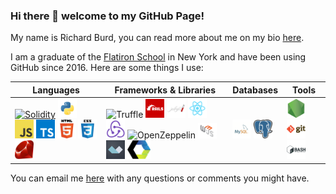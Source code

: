 ### Hi there 👋 welcome to my GitHub Page!

My name is Richard Burd, you can read more about me on my bio [here](https://richard-burd.github.io/about/). <br>

I am a graduate of the [Flatiron School](https://flatironschool.com/) in New York and have been using GitHub since 2016.  Here are some things I use:

| Languages  | Frameworks & Libraries  | Databases| Tools |
| ------ | ------- | -- | --- |
| <a href="https://en.wikipedia.org/wiki/Solidity" target="_blank"><img alt="Solidity" src="https://docs.soliditylang.org/en/develop/_images/logo.svg" width="30" /></a> <img alt="Python" src="https://raw.githubusercontent.com/github/explore/80688e429a7d4ef2fca1e82350fe8e3517d3494d/topics/python/python.png" width="30" /> <img alt="JavaScript" src="https://raw.githubusercontent.com/github/explore/80688e429a7d4ef2fca1e82350fe8e3517d3494d/topics/javascript/javascript.png" width="30" /> <img alt="TypeScript" src="https://raw.githubusercontent.com/github/explore/80688e429a7d4ef2fca1e82350fe8e3517d3494d/topics/typescript/typescript.png" width="30" /> <img alt="HTML" src="https://raw.githubusercontent.com/github/explore/80688e429a7d4ef2fca1e82350fe8e3517d3494d/topics/html/html.png" width="30" /> <img alt="CSS" src="https://raw.githubusercontent.com/github/explore/80688e429a7d4ef2fca1e82350fe8e3517d3494d/topics/css/css.png" width="30" /> <img alt="Ruby" src="https://raw.githubusercontent.com/github/explore/80688e429a7d4ef2fca1e82350fe8e3517d3494d/topics/ruby/ruby.png" width="30" /> | <img alt="Truffle" src="https://www.trufflesuite.com/img/truffle-logo-dark.svg" width="30" /> <img alt="Rails" src="https://raw.githubusercontent.com/github/explore/80688e429a7d4ef2fca1e82350fe8e3517d3494d/topics/rails/rails.png" width="30" /> <img alt="Jekyll" src="https://raw.githubusercontent.com/github/explore/80688e429a7d4ef2fca1e82350fe8e3517d3494d/topics/jekyll/jekyll.png" width="30" /> <img alt="React" src="https://raw.githubusercontent.com/github/explore/80688e429a7d4ef2fca1e82350fe8e3517d3494d/topics/react/react.png" width="30" /> <img alt="Redux" src="https://raw.githubusercontent.com/github/explore/80688e429a7d4ef2fca1e82350fe8e3517d3494d/topics/redux/redux.png" width="30" /> <img alt="OpenZeppelin" src="https://avatars.githubusercontent.com/u/20820676?s=200&v=4" width="30" /> <img alt="Web3" src="https://raw.githubusercontent.com/ChainSafe/web3.js/1.x/assets/logo/web3js.jpg" width="30" /> <img alt="Alpine.js" src="https://github.com/Richard-Burd/alpine-js-sandbox/blob/main/public/images/alpinejs.svg" width="30" /> <img alt="Web Components.js" src="https://github.com/Richard-Burd/alpine-js-sandbox/blob/main/public/images/web-components.svg" height="30" /> | <img alt="MySQL" src="https://raw.githubusercontent.com/github/explore/80688e429a7d4ef2fca1e82350fe8e3517d3494d/topics/mysql/mysql.png" width="30" /> <img alt="PostgreSQL" src="https://raw.githubusercontent.com/github/explore/80688e429a7d4ef2fca1e82350fe8e3517d3494d/topics/postgresql/postgresql.png" width="30" /> | <img alt="Node" src="https://raw.githubusercontent.com/github/explore/80688e429a7d4ef2fca1e82350fe8e3517d3494d/topics/nodejs/nodejs.png" width="30" /> <img alt="Git" src="https://raw.githubusercontent.com/github/explore/80688e429a7d4ef2fca1e82350fe8e3517d3494d/topics/git/git.png" width="30"/> <img alt="Bash" src="https://raw.githubusercontent.com/github/explore/80688e429a7d4ef2fca1e82350fe8e3517d3494d/topics/bash/bash.png" width="30" /> 

You can email me [here](mailto:rick.a.burd@gmail.com) with any questions or comments you might have.

